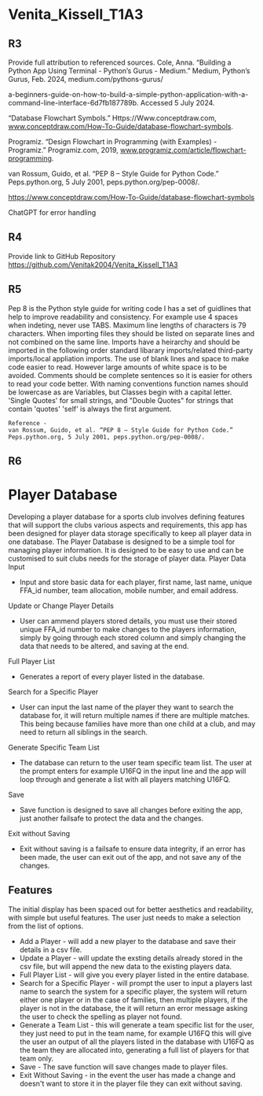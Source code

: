 # Venita_Kissell_T1A3
## R3
Provide full attribution to referenced sources.
Cole, Anna. “Building a Python App Using Terminal - Python’s Gurus - Medium.” Medium, Python’s Gurus, Feb. 2024, medium.com/pythons-gurus/

a-beginners-guide-on-how-to-build-a-simple-python-application-with-a-command-line-interface-6d7fb187789b. Accessed 5 July 2024.

“Database Flowchart Symbols.” Https://Www.conceptdraw.com, www.conceptdraw.com/How-To-Guide/database-flowchart-symbols.

Programiz. “Design Flowchart in Programming (with Examples) - Programiz.” Programiz.com, 2019, www.programiz.com/article/flowchart-programming.

van Rossum, Guido, et al. “PEP 8 – Style Guide for Python Code.” Peps.python.org, 5 July 2001, peps.python.org/pep-0008/.

https://www.conceptdraw.com/How-To-Guide/database-flowchart-symbols

ChatGPT for error handling

## R4
Provide link to GitHub Repository
https://github.com/Venitak2004/Venita_Kissell_T1A3

## R5
Pep 8 is the Python style guide for writing code I has a set of guidlines that help to improve readability and consistency. 
For example use 4 spaces when indeting, never use TABS.
Maximum line lengths of characters is 79 characters. 
When importing files they should be listed on separate lines and not combined on the same line. 
Imports have a heirarchy and should be imported in the following order standard libarary imports/related third-party imports/local appliation imports. 
The use of blank lines and space to make code easier to read.
However large amounts of white space is to be avoided. 
Comments should be complete sentences so it is easier for others to read your code better.
With naming conventions function names should be lowercase as are Variables, but Classes begin with a capital letter.
'Single Quotes' for small strings, and "Double Quotes" for strings that contain 'quotes'
'self' is always the first argument.
```
Reference - 
van Rossum, Guido, et al. “PEP 8 – Style Guide for Python Code.” Peps.python.org, 5 July 2001, peps.python.org/pep-0008/.
```
## R6
# Player Database
Developing a player database for a sports club involves defining features that will support the clubs various aspects and requirements, this app has been designed for player data storage specifically to keep all player data in one database.
The Player Database is designed to be a simple tool for managing player information. It is designed to be easy to use and can be customised to suit clubs needs for the storage of player data.
Player Data Input
- Input and store basic data for each player, first name, last name, unique FFA_id number, team allocation, mobile number, and email address.

Update or Change Player Details
- User can ammend players stored details, you must use their stored unique FFA_id number to make changes to the players information, simply by going through each stored column and simply changing the data that needs to be altered, and saving at the end.

Full Player List
- Generates a report of every player listed in the database.

Search for a Specific Player
- User can input the last name of the player they want to search the database for, it will return multiple names if there are multiple matches. This being because families have more than one child at a club, and may need to return all siblings in the search.

Generate Specific Team List
- The database can return to the user team specific team list. The user at the prompt enters for example U16FQ in the input line and the app will loop through and generate a list with all players matching U16FQ.

Save
- Save function is designed to save all changes before exiting the app, just another failsafe to protect the data and the changes.

Exit without Saving
- Exit without saving is a failsafe to ensure data integrity, if an error has been made, the user can exit out of the app, and not save any of the changes.
## Features
The initial display has been spaced out for better aesthetics and readability, with simple but useful features. The user just needs to make a selection from the list of options.
 - Add a Player - will add a new player to the database and save their details in a csv file.
 - Update a Player - will update the exsting details already stored in the csv file, but will append the new data to the existing players data.
 - Full Player List - will give you every player listed in the entire database.
 - Search for a Specific Player - will prompt the user to input a players last name to search the system for a specific player, the system will return either one player or in the case of families, then multiple players, if the player is not in the database, the it will return an error message asking the user to check the spelling as player not found.
 - Generate a Team List - this will generate a team specific list for the user, they just need to put in the team name, for example U16FQ this will give the user an output of all the players listed in the database with U16FQ as the team they are allocated into, generating a full list of players for that team only.
 - Save - The save function will save changes made to player files.
 - Exit Without Saving - in the event the user has made a change and doesn't want to store it in the player file they can exit without saving.


